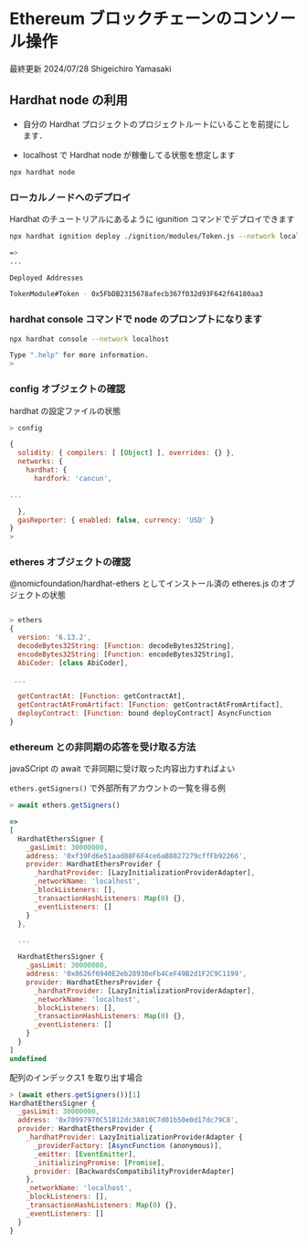 # Ethereum ブロックチェーンのコンソール操作

最終更新 2024/07/28 Shigeichiro Yamasaki

## Hardhat node の利用

* 自分の Hardhat プロジェクトのプロジェクトルートにいることを前提にします．

* localhost で Hardhat node が稼働してる状態を想定します

```bash
npx hardhat node
```

### ローカルノードへのデプロイ

Hardhat のチュートリアルにあるように igunition コマンドでデプロイできます

```bash
npx hardhat ignition deploy ./ignition/modules/Token.js --network localhost 

=>
...

Deployed Addresses

TokenModule#Token - 0x5FbDB2315678afecb367f032d93F642f64180aa3
```

### hardhat console コマンドで node のプロンプトになります

```bash
npx hardhat console --network localhost 

Type ".help" for more information.
>

```

### config オブジェクトの確認

hardhat の設定ファイルの状態

```js
> config

{
  solidity: { compilers: [ [Object] ], overrides: {} },
  networks: {
    hardhat: {
      hardfork: 'cancun',

...

  },
  gasReporter: { enabled: false, currency: 'USD' }
}
> 
```

### etheres オブジェクトの確認

@nomicfoundation/hardhat-ethers としてインストール済の etheres.js のオブジェクトの状態

```js

> ethers
{
  version: '6.13.2',
  decodeBytes32String: [Function: decodeBytes32String],
  encodeBytes32String: [Function: encodeBytes32String],
  AbiCoder: [class AbiCoder],
 
 ...

  getContractAt: [Function: getContractAt],
  getContractAtFromArtifact: [Function: getContractAtFromArtifact],
  deployContract: [Function: bound deployContract] AsyncFunction
}

```

### ethereum との非同期の応答を受け取る方法

javaSCript の await で非同期に受け取った内容出力すればよい

`ethers.getSigners()` で外部所有アカウントの一覧を得る例

```js
> await ethers.getSigners()

=>
[
  HardhatEthersSigner {
    _gasLimit: 30000000,
    address: '0xf39Fd6e51aad88F6F4ce6aB8827279cffFb92266',
    provider: HardhatEthersProvider {
      _hardhatProvider: [LazyInitializationProviderAdapter],
      _networkName: 'localhost',
      _blockListeners: [],
      _transactionHashListeners: Map(0) {},
      _eventListeners: []
    }
  },

  ...

  HardhatEthersSigner {
    _gasLimit: 30000000,
    address: '0x8626f6940E2eb28930eFb4CeF49B2d1F2C9C1199',
    provider: HardhatEthersProvider {
      _hardhatProvider: [LazyInitializationProviderAdapter],
      _networkName: 'localhost',
      _blockListeners: [],
      _transactionHashListeners: Map(0) {},
      _eventListeners: []
    }
  }
]
undefined
```

配列のインデックス1 を取り出す場合

```js
> (await ethers.getSigners())[1]
HardhatEthersSigner {
  _gasLimit: 30000000,
  address: '0x70997970C51812dc3A010C7d01b50e0d17dc79C8',
  provider: HardhatEthersProvider {
    _hardhatProvider: LazyInitializationProviderAdapter {
      _providerFactory: [AsyncFunction (anonymous)],
      _emitter: [EventEmitter],
      _initializingPromise: [Promise],
      provider: [BackwardsCompatibilityProviderAdapter]
    },
    _networkName: 'localhost',
    _blockListeners: [],
    _transactionHashListeners: Map(0) {},
    _eventListeners: []
  }
}
```